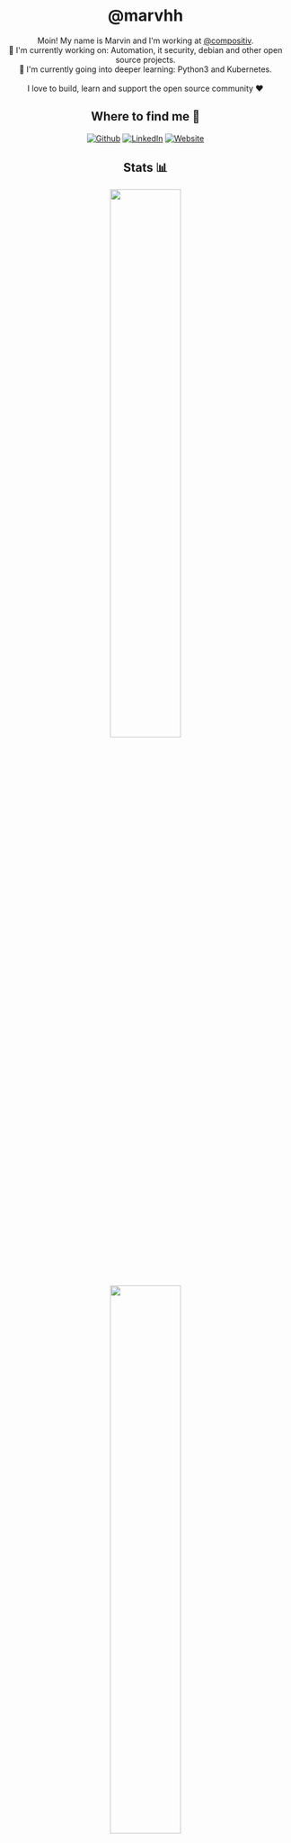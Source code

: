 <h1 align="center">@marvhh</h3>

<p align="center">
  Moin! My name is Marvin and I'm working at <a href="https://www.compositiv.com">@compositiv</a>.
  <br>
  🔭 I'm currently working on: Automation, it security, debian and other open source projects.
  <br>
  🌱 I'm currently going into deeper learning: Python3 and Kubernetes.
  <br>
  <br>
  I love to build, learn and support the open source community ❤️
  <br>
</p>

<h2 align="center">Where to find me 📍</h3>
<p align="center">
  <a href="https://github.com/marvhh" target="_blank"><img alt="Github" src="https://img.shields.io/badge/GitHub-%2312100E.svg?&style=for-the-badge&logo=Github&logoColor=white" /></a> 
  <a href="https://www.linkedin.com/in/marvin-stark-437394257/" target="_blank"><img alt="LinkedIn" src="https://img.shields.io/badge/linkedin-%230077B5.svg?&style=for-the-badge&logo=linkedin&logoColor=white" /></a>
  <a href="https://marv.hamburg/" target="_blank"><img alt="Website" src="https://img.shields.io/badge/website-%2312100E.svg?&style=for-the-badge&logo=icloud&logoColor=white" /></a>
</p>

<h2 align="center">Stats 📊</h3>
<p align="center">
  <img width="50%" src="https://github-readme-stats.vercel.app/api?username=marvhh&count_private=true&show_icons=true&theme=tokyonight"/>
  <br>
  <img width="50%" src="https://github-readme-streak-stats.herokuapp.com/?user=marvhh&theme=tokyonight"/>
</p>
